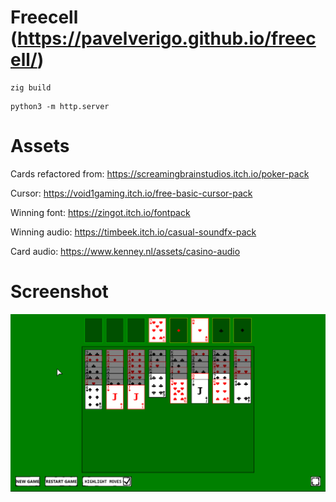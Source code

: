# Freecell (https://pavelverigo.github.io/freecell/)

```
zig build
```

```
python3 -m http.server
```

# Assets

Cards refactored from: https://screamingbrainstudios.itch.io/poker-pack

Cursor: https://void1gaming.itch.io/free-basic-cursor-pack

Winning font: https://zingot.itch.io/fontpack

Winning audio: https://timbeek.itch.io/casual-soundfx-pack

Card audio: https://www.kenney.nl/assets/casino-audio

# Screenshot
![Screenshot](screenshot.png)